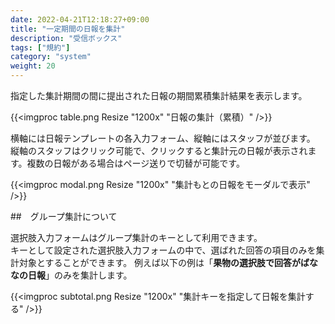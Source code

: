 ```yaml
---
date: 2022-04-21T12:18:27+09:00
title: "一定期間の日報を集計"
description: "受信ボックス"
tags: ["規約"]
category: "system"
weight: 20
---
```


指定した集計期間の間に提出された日報の期間累積集計結果を表示します。

{{<imgproc table.png Resize "1200x" "日報の集計（累積）" />}}

横軸には日報テンプレートの各入力フォーム、縦軸にはスタッフが並びます。
縦軸のスタッフはクリック可能で、クリックすると集計元の日報が表示されます。複数の日報がある場合はページ送りで切替が可能です。

{{<imgproc modal.png Resize "1200x" "集計もとの日報をモーダルで表示" />}}

##　グループ集計について

選択肢入力フォームはグループ集計のキーとして利用できます。  
キーとして設定された選択肢入力フォームの中で、選ばれた回答の項目のみを集計対象とすることができます。
例えば以下の例は「**果物の選択肢で回答がばななの日報**」のみを集計します。

{{<imgproc subtotal.png Resize "1200x" "集計キーを指定して日報を集計する" />}}

